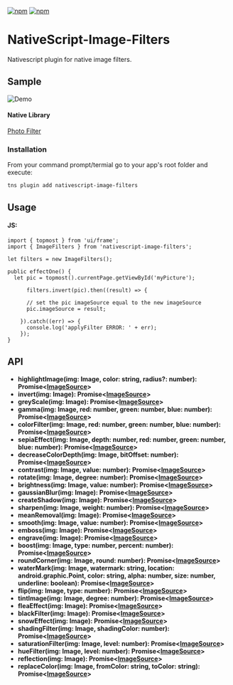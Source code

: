 [![npm](https://img.shields.io/npm/v/nativescript-image-filters.svg)](https://www.npmjs.com/package/nativescript-image-filters)
[![npm](https://img.shields.io/npm/dt/nativescript-image-filters.svg?label=npm%20downloads)](https://www.npmjs.com/package/nativescript-image-filters)


# NativeScript-Image-Filters
Nativescript plugin for native image filters.


## Sample

![Demo](./screens/demo.gif)

#### Native Library
[Photo Filter](https://github.com/mukeshsolanki/photofilter)

### Installation
From your command prompt/termial go to your app's root folder and execute:

`tns plugin add nativescript-image-filters`

## Usage
#### JS:
```JS
import { topmost } from 'ui/frame';
import { ImageFilters } from 'nativescript-image-filters';

let filters = new ImageFilters();

public effectOne() {
  let pic = topmost().currentPage.getViewById('myPicture');

      filters.invert(pic).then((result) => {

      // set the pic imageSource equal to the new imageSource
      pic.imageSource = result;

    }).catch((err) => {
      console.log('applyFilter ERROR: ' + err);
    });
}

```

## API

- **highlightImage(img: Image, color: string, radius?: number): Promise<[ImageSource](http://docs.nativescript.org/api-reference/classes/_image_source_.imagesource.html)>**
- **invert(img: Image):  Promise<[ImageSource](http://docs.nativescript.org/api-reference/classes/_image_source_.imagesource.html)>**
- **greyScale(img: Image):  Promise<[ImageSource](http://docs.nativescript.org/api-reference/classes/_image_source_.imagesource.html)>**
- **gamma(img: Image, red: number, green: number, blue: number): Promise<[ImageSource](http://docs.nativescript.org/api-reference/classes/_image_source_.imagesource.html)>**
- **colorFilter(img: Image, red: number, green: number, blue: number): Promise<[ImageSource](http://docs.nativescript.org/api-reference/classes/_image_source_.imagesource.html)>**
- **sepiaEffect(img: Image, depth: number, red: number, green: number, blue: number): Promise<[ImageSource](http://docs.nativescript.org/api-reference/classes/_image_source_.imagesource.html)>**
- **decreaseColorDepth(img: Image, bitOffset: number): Promise<[ImageSource](http://docs.nativescript.org/api-reference/classes/_image_source_.imagesource.html)>**
- **contrast(img: Image, value: number): Promise<[ImageSource](http://docs.nativescript.org/api-reference/classes/_image_source_.imagesource.html)>**
- **rotate(img: Image, degree: number): Promise<[ImageSource](http://docs.nativescript.org/api-reference/classes/_image_source_.imagesource.html)>**
- **brightness(img: Image, value: number): Promise<[ImageSource](http://docs.nativescript.org/api-reference/classes/_image_source_.imagesource.html)>**
- **gaussianBlur(img: Image): Promise<[ImageSource](http://docs.nativescript.org/api-reference/classes/_image_source_.imagesource.html)>**
- **createShadow(img: Image): Promise<[ImageSource](http://docs.nativescript.org/api-reference/classes/_image_source_.imagesource.html)>**
- **sharpen(img: Image, weight: number): Promise<[ImageSource](http://docs.nativescript.org/api-reference/classes/_image_source_.imagesource.html)>**
- **meanRemoval(img: Image): Promise<[ImageSource](http://docs.nativescript.org/api-reference/classes/_image_source_.imagesource.html)>**
- **smooth(img: Image, value: number): Promise<[ImageSource](http://docs.nativescript.org/api-reference/classes/_image_source_.imagesource.html)>**
- **emboss(img: Image): Promise<[ImageSource](http://docs.nativescript.org/api-reference/classes/_image_source_.imagesource.html)>**
- **engrave(img: Image): Promise<[ImageSource](http://docs.nativescript.org/api-reference/classes/_image_source_.imagesource.html)>**
- **boost(img: Image, type: number, percent: number): Promise<[ImageSource](http://docs.nativescript.org/api-reference/classes/_image_source_.imagesource.html)>**
- **roundCorner(img: Image, round: number): Promise<[ImageSource](http://docs.nativescript.org/api-reference/classes/_image_source_.imagesource.html)>**
- **waterMark(img: Image, watermark: string, location: android.graphic.Point, color: string, alpha: number, size: number, underline: boolean): Promise<[ImageSource](http://docs.nativescript.org/api-reference/classes/_image_source_.imagesource.html)>**
- **flip(img: Image, type: number): Promise<[ImageSource](http://docs.nativescript.org/api-reference/classes/_image_source_.imagesource.html)>**
- **tintImage(img: Image, degree: number): Promise<[ImageSource](http://docs.nativescript.org/api-reference/classes/_image_source_.imagesource.html)>**
- **fleaEffect(img: Image): Promise<[ImageSource](http://docs.nativescript.org/api-reference/classes/_image_source_.imagesource.html)>**
- **blackFilter(img: Image): Promise<[ImageSource](http://docs.nativescript.org/api-reference/classes/_image_source_.imagesource.html)>**
- **snowEffect(img: Image): Promise<[ImageSource](http://docs.nativescript.org/api-reference/classes/_image_source_.imagesource.html)>**
- **shadingFilter(img: Image, shadingColor: number): Promise<[ImageSource](http://docs.nativescript.org/api-reference/classes/_image_source_.imagesource.html)>**
- **saturationFilter(img: Image, level: number): Promise<[ImageSource](http://docs.nativescript.org/api-reference/classes/_image_source_.imagesource.html)>**
- **hueFilter(img: Image, level: number): Promise<[ImageSource](http://docs.nativescript.org/api-reference/classes/_image_source_.imagesource.html)>**
- **reflection(img: Image): Promise<[ImageSource](http://docs.nativescript.org/api-reference/classes/_image_source_.imagesource.html)>**
- **replaceColor(img: Image, fromColor: string, toColor: string): Promise<[ImageSource](http://docs.nativescript.org/api-reference/classes/_image_source_.imagesource.html)>**